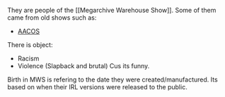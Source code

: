 
They are people of the [[Megarchive Warehouse Show]]. Some of them came from old shows such as:

- [AACOS](AACOS.md)

There is object:
- Racism
- Violence (Slapback and brutal)
Cus its funny.

Birth in MWS is refering to the date they were created/manufactured. Its based on when their IRL versions were released to the public.
